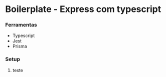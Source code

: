 <h1>Boilerplate - Express com typescript</h1>

<h3>Ferramentas</h3>

<ul>
    <li>Typescript</li>
    <li>Jest</li>
    <li>Prisma</li>
</ul>

<h3>Setup</h3>

<ol>
    <li>teste</li>
</ol>